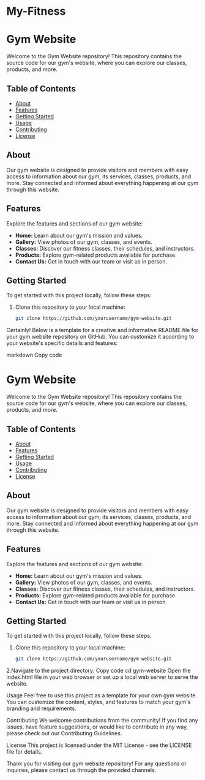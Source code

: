 # My-Fitness
# Gym Website

Welcome to the Gym Website repository! This repository contains the source code for our gym's website, where you can explore our classes, products, and more.

## Table of Contents
- [About](#about)
- [Features](#features)
- [Getting Started](#getting-started)
- [Usage](#usage)
- [Contributing](#contributing)
- [License](#license)

## About
Our gym website is designed to provide visitors and members with easy access to information about our gym, its services, classes, products, and more. Stay connected and informed about everything happening at our gym through this website.

## Features
Explore the features and sections of our gym website:

- **Home:** Learn about our gym's mission and values.
- **Gallery:** View photos of our gym, classes, and events.
- **Classes:** Discover our fitness classes, their schedules, and instructors.
- **Products:** Explore gym-related products available for purchase.
- **Contact Us:** Get in touch with our team or visit us in person.

## Getting Started
To get started with this project locally, follow these steps:

1. Clone this repository to your local machine:
   ```sh
   git clone https://github.com/yourusername/gym-website.git

Certainly! Below is a template for a creative and informative README file for your gym website repository on GitHub. You can customize it according to your website's specific details and features:

markdown
Copy code
# Gym Website

Welcome to the Gym Website repository! This repository contains the source code for our gym's website, where you can explore our classes, products, and more.

## Table of Contents
- [About](#about)
- [Features](#features)
- [Getting Started](#getting-started)
- [Usage](#usage)
- [Contributing](#contributing)
- [License](#license)

## About
Our gym website is designed to provide visitors and members with easy access to information about our gym, its services, classes, products, and more. Stay connected and informed about everything happening at our gym through this website.

## Features
Explore the features and sections of our gym website:

- **Home:** Learn about our gym's mission and values.
- **Gallery:** View photos of our gym, classes, and events.
- **Classes:** Discover our fitness classes, their schedules, and instructors.
- **Products:** Explore gym-related products available for purchase.
- **Contact Us:** Get in touch with our team or visit us in person.

## Getting Started
To get started with this project locally, follow these steps:

1. Clone this repository to your local machine:
   ```sh
   git clone https://github.com/yourusername/gym-website.git


2.Navigate to the project directory:
Copy code
cd gym-website
Open the index.html file in your web browser or set up a local web server to serve the website.

Usage
Feel free to use this project as a template for your own gym website. You can customize the content, styles, and features to match your gym's branding and requirements.

Contributing
We welcome contributions from the community! If you find any issues, have feature suggestions, or would like to contribute in any way, please check out our Contributing Guidelines.

License
This project is licensed under the MIT License - see the LICENSE file for details.

Thank you for visiting our gym website repository! For any questions or inquiries, please contact us through the provided channels.
